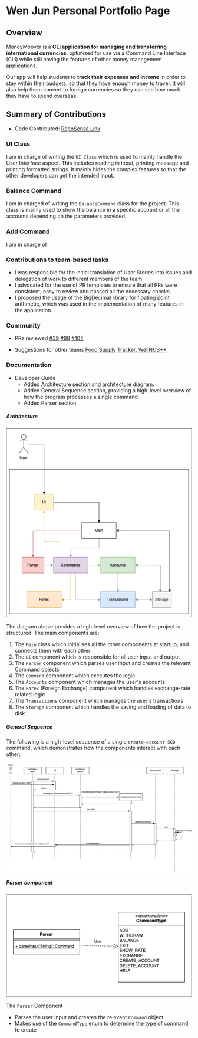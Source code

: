 # Wen Jun Personal Portfolio Page

## Overview

MoneyMoover is a **CLI application for managing and transferring international currencies**, optimized for use via a Command Line Interface (CLI) while still having the features of other money management applications.

Our app will help students to **track their expenses and income** in order to stay within their budgets, so that they have enough money to travel. It will also help them convert to foreign currencies so they can see how much they have to spend overseas.

## Summary of Contributions

-   Code Contributed: [RepoSense Link](https://nus-cs2113-ay2223s2.github.io/tp-dashboard/?search=woowenjun99&sort=groupTitle&sortWithin=title&timeframe=commit&mergegroup=&groupSelect=groupByRepos&breakdown=true&checkedFileTypes=docs~functional-code~test-code~other&since=2023-02-17)

### UI Class

I am in charge of writing the `UI Class` which is used to mainly handle the User Interface aspect. This includes reading in input, printing message and printing formatted strings. It mainly hides the complex features so that the other developers can get the intended input.

### Balance Command

I am in charged of writing the `BalanceCommand` class for the project. This class is mainly used to show the balance in a specific account or all the accounts depending on the parameters provided.

### Add Command

I am in charge of 

### Contributions to team-based tasks

-   I was responsible for the initial translation of User Stories into
    issues and delegation of work to different members of the team
-   I advocated for the use of PR templates to ensure that all PRs were consistent, easy to review and passed
    all the necessary checks
-   I proposed the usage of the BigDecimal library for floating point arithmetic, which was used in the
    implementation of many features in the application.

### Community

-   PRs reviewed
    [#39](https://github.com/AY2223S2-CS2113-T13-1/tp/pull/39)
    [#98](https://github.com/AY2223S2-CS2113-T13-1/tp/pull/98)
    [#104](https://github.com/AY2223S2-CS2113-T13-1/tp/pull/104)

-   Suggestions for other teams
    [Food Supply Tracker](https://github.com/nus-cs2113-AY2223S2/tp/pull/9),
    [WellNUS++](https://github.com/bawfen/ped/issues)

### Documentation

-   Developer Guide
    -   Added Architecture section and architecture diagram.
    -   Added General Sequence section, providing a high-level overview of how the program processes a single command.
    -   Added Parser section

##### Architecture

![ArchitectureDiagram](../images/ArchitectureDiagram.png)

The diagram above provides a high-level overview of how the project is structured. The main components are:

1. The `Main` class which initialises all the other components at startup, and connects them with each other
2. The `UI` component which is responsible for all user input and output
3. The `Parser` component which parses user input and creates the relevant Command objects
4. The `Command` component which executes the logic
5. The `Accounts` component which manages the user's accounts
6. The `Forex` (Foreign Exchange) component which handles exchange-rate related logic
7. The `Transactions` component which manages the user's transactions
8. The `Storage` component which handles the saving and loading of data to disk

##### General Sequence

The following is a high-level sequence of a single `create-account SGD` command, which demonstrates how the components
interact with each other:

![BasicSequence](../images/BasicSequence.png)

##### Parser component

![Parser Class Diagram](../images/ParserClassDiagram.png)

The `Parser` Component

-   Parses the user input and creates the relevant `Command` object
-   Makes use of the `CommandType` enum to determine the type of command to create
